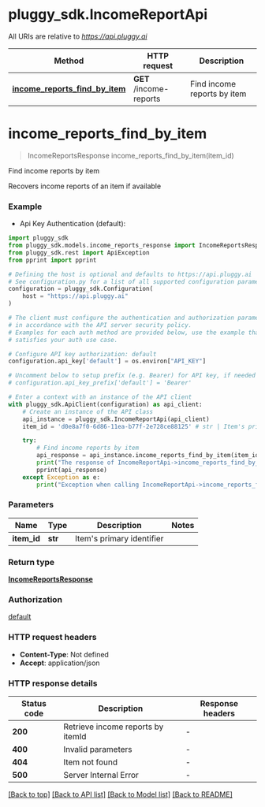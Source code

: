 # pluggy_sdk.IncomeReportApi

All URIs are relative to *https://api.pluggy.ai*

Method | HTTP request | Description
------------- | ------------- | -------------
[**income_reports_find_by_item**](IncomeReportApi.md#income_reports_find_by_item) | **GET** /income-reports | Find income reports by item


# **income_reports_find_by_item**
> IncomeReportsResponse income_reports_find_by_item(item_id)

Find income reports by item

Recovers income reports of an item if available

### Example

* Api Key Authentication (default):

```python
import pluggy_sdk
from pluggy_sdk.models.income_reports_response import IncomeReportsResponse
from pluggy_sdk.rest import ApiException
from pprint import pprint

# Defining the host is optional and defaults to https://api.pluggy.ai
# See configuration.py for a list of all supported configuration parameters.
configuration = pluggy_sdk.Configuration(
    host = "https://api.pluggy.ai"
)

# The client must configure the authentication and authorization parameters
# in accordance with the API server security policy.
# Examples for each auth method are provided below, use the example that
# satisfies your auth use case.

# Configure API key authorization: default
configuration.api_key['default'] = os.environ["API_KEY"]

# Uncomment below to setup prefix (e.g. Bearer) for API key, if needed
# configuration.api_key_prefix['default'] = 'Bearer'

# Enter a context with an instance of the API client
with pluggy_sdk.ApiClient(configuration) as api_client:
    # Create an instance of the API class
    api_instance = pluggy_sdk.IncomeReportApi(api_client)
    item_id = 'd0e8a7f0-6d86-11ea-b77f-2e728ce88125' # str | Item's primary identifier

    try:
        # Find income reports by item
        api_response = api_instance.income_reports_find_by_item(item_id)
        print("The response of IncomeReportApi->income_reports_find_by_item:\n")
        pprint(api_response)
    except Exception as e:
        print("Exception when calling IncomeReportApi->income_reports_find_by_item: %s\n" % e)
```



### Parameters


Name | Type | Description  | Notes
------------- | ------------- | ------------- | -------------
 **item_id** | **str**| Item&#39;s primary identifier | 

### Return type

[**IncomeReportsResponse**](IncomeReportsResponse.md)

### Authorization

[default](../README.md#default)

### HTTP request headers

 - **Content-Type**: Not defined
 - **Accept**: application/json

### HTTP response details

| Status code | Description | Response headers |
|-------------|-------------|------------------|
**200** | Retrieve income reports by itemId |  -  |
**400** | Invalid parameters |  -  |
**404** | Item not found |  -  |
**500** | Server Internal Error |  -  |

[[Back to top]](#) [[Back to API list]](../README.md#documentation-for-api-endpoints) [[Back to Model list]](../README.md#documentation-for-models) [[Back to README]](../README.md)

